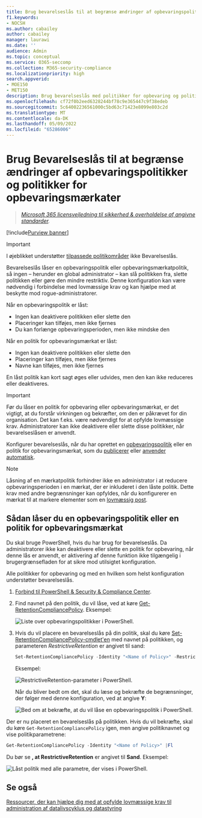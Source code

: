 ```yaml
---
title: Brug bevarelseslås til at begrænse ændringer af opbevaringspolitikker
f1.keywords:
- NOCSH
ms.author: cabailey
author: cabailey
manager: laurawi
ms.date: ''
audience: Admin
ms.topic: conceptual
ms.service: O365-seccomp
ms.collection: M365-security-compliance
ms.localizationpriority: high
search.appverid:
- MOE150
- MET150
description: Brug bevarelseslås med politikker for opbevaring og politikker for opbevaringsmærkat for at hjælpe dig med at opfylde lovmæssige krav og beskytte mod rogue-administratorer.
ms.openlocfilehash: cf72f0b2eed6328244bf78c9e365447c9f38edeb
ms.sourcegitcommit: 5c64002236561000c5bd63c71423e8099e803c2d
ms.translationtype: MT
ms.contentlocale: da-DK
ms.lasthandoff: 05/09/2022
ms.locfileid: "65286006"
---
```

# <a name="use-preservation-lock-to-restrict-changes-to-retention-policies-and-retention-label-policies"></a>Brug Bevarelseslås til at begrænse ændringer af opbevaringspolitikker og politikker for opbevaringsmærkater

>*[Microsoft 365 licensvejledning til sikkerhed & overholdelse af angivne standarder](/office365/servicedescriptions/microsoft-365-service-descriptions/microsoft-365-tenantlevel-services-licensing-guidance/microsoft-365-security-compliance-licensing-guidance).*

[!include[Purview banner](../includes/purview-rebrand-banner.md)]

> [!IMPORTANT]
> I øjeblikket understøtter [tilpassede politikområder](retention.md#adaptive-or-static-policy-scopes-for-retention) ikke Bevarelseslås.

Bevarelseslås låser en opbevaringspolitik eller opbevaringsmærkatpolitik, så ingen – herunder en global administrator – kan slå politikken fra, slette politikken eller gøre den mindre restriktiv. Denne konfiguration kan være nødvendig i forbindelse med lovmæssige krav og kan hjælpe med at beskytte mod rogue-administratorer.

Når en opbevaringspolitik er låst:

- Ingen kan deaktivere politikken eller slette den
- Placeringer kan tilføjes, men ikke fjernes
- Du kan forlænge opbevaringsperioden, men ikke mindske den

Når en politik for opbevaringsmærkat er låst:

- Ingen kan deaktivere politikken eller slette den
- Placeringer kan tilføjes, men ikke fjernes
- Navne kan tilføjes, men ikke fjernes

En låst politik kan kort sagt øges eller udvides, men den kan ikke reduceres eller deaktiveres.

> [!IMPORTANT]
> Før du låser en politik for opbevaring eller opbevaringsmærkat, er det vigtigt, at du forstår virkningen og bekræfter, om den er påkrævet for din organisation. Det kan f.eks. være nødvendigt for at opfylde lovmæssige krav. Administratorer kan ikke deaktivere eller slette disse politikker, når bevarelseslåsen er anvendt.

Konfigurer bevarelseslås, når du har oprettet en [opbevaringspolitik](create-retention-policies.md) eller en politik for opbevaringsmærkat, som du [publicerer](create-apply-retention-labels.md) eller [anvender automatisk](apply-retention-labels-automatically.md).

> [!NOTE]
> Låsning af en mærkatpolitik forhindrer ikke en administrator i at reducere opbevaringsperioden i en mærkat, der er inkluderet i den låste politik. Dette krav med andre begrænsninger kan opfyldes, når du konfigurerer en mærkat til at markere elementer som en [lovmæssig post](records-management.md#records).

## <a name="how-to-lock-a-retention-policy-or-retention-label-policy"></a>Sådan låser du en opbevaringspolitik eller en politik for opbevaringsmærkat

Du skal bruge PowerShell, hvis du har brug for bevarelseslås. Da administratorer ikke kan deaktivere eller slette en politik for opbevaring, når denne lås er anvendt, er aktivering af denne funktion ikke tilgængelig i brugergrænsefladen for at sikre mod utilsigtet konfiguration.

Alle politikker for opbevaring og med en hvilken som helst konfiguration understøtter bevarelseslås.

1. [Forbind til PowerShell & Security & Compliance Center](/powershell/exchange/connect-to-scc-powershell).

2. Find navnet på den politik, du vil låse, ved at køre [Get-RetentionCompliancePolicy](/powershell/module/exchange/get-retentioncompliancepolicy). Eksempel:
    
   ![Liste over opbevaringspolitikker i PowerShell.](../media/retention-policy-preservation-lock-get-retentioncompliancepolicy.PNG)

3. Hvis du vil placere en bevarelseslås på din politik, skal du køre [Set-RetentionCompliancePolicy-cmdlet'en](/powershell/module/exchange/set-retentioncompliancepolicy) med navnet på politikken, og parameteren *RestrictiveRetention* er angivet til sand:
    
    ```powershell
    Set-RetentionCompliancePolicy -Identity "<Name of Policy>" -RestrictiveRetention $true
    ```
    
    Eksempel:
    
    ![RestrictiveRetention-parameter i PowerShell.](../media/retention-policy-preservation-lock-restrictiveretention.PNG)
    
     Når du bliver bedt om det, skal du læse og bekræfte de begrænsninger, der følger med denne konfiguration, ved at angive **Y**:
    
   ![Bed om at bekræfte, at du vil låse en opbevaringspolitik i PowerShell.](../media/retention-policy-preservation-lock-confirmation-prompt.PNG)

Der er nu placeret en bevarelseslås på politikken. Hvis du vil bekræfte, skal du køre `Get-RetentionCompliancePolicy` igen, men angive politiknavnet og vise politikparametrene:

```powershell
Get-RetentionCompliancePolicy -Identity "<Name of Policy>" |Fl
```

Du bør se **, at RestrictiveRetention** er angivet til **Sand**. Eksempel:

![Låst politik med alle parametre, der vises i PowerShell.](../media/retention-policy-preservation-lock-locked-policy.PNG)

## <a name="see-also"></a>Se også

[Ressourcer, der kan hjælpe dig med at opfylde lovmæssige krav til administration af datalivscyklus og datastyring](retention-regulatory-requirements.md)
